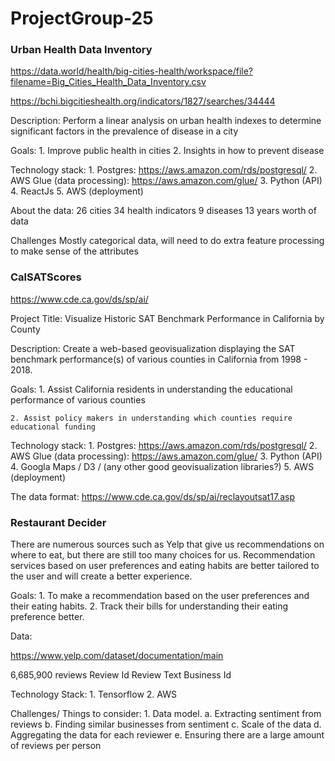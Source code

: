 # ProjectGroup-25


### Urban Health Data Inventory

https://data.world/health/big-cities-health/workspace/file?filename=Big_Cities_Health_Data_Inventory.csv

https://bchi.bigcitieshealth.org/indicators/1827/searches/34444

Description: Perform a linear analysis on urban health indexes to determine significant factors in the prevalence of disease in a city

Goals:
	1. Improve public health in cities
	2. Insights in how to prevent disease

Technology stack:
	1. Postgres: https://aws.amazon.com/rds/postgresql/
	2. AWS Glue (data processing): https://aws.amazon.com/glue/
	3. Python (API)
	4. ReactJs
	5. AWS (deployment) 

About the data:
26 cities
34 health indicators
9 diseases
13 years worth of data

Challenges
Mostly categorical data, will need to do extra feature processing to make sense of the attributes



### CalSATScores

https://www.cde.ca.gov/ds/sp/ai/

Project Title: Visualize Historic SAT Benchmark Performance in California by County

Description: Create a web-based geovisualization displaying the SAT benchmark performance(s) of various counties in California from 1998 - 2018.

Goals:
	1. Assist California residents in understanding the educational performance of various counties
	
	2. Assist policy makers in understanding which counties require educational funding

Technology stack:
	1. Postgres: https://aws.amazon.com/rds/postgresql/
	2. AWS Glue (data processing): https://aws.amazon.com/glue/
	3. Python (API)
	4.  Googla Maps / D3 / (any other good geovisualization libraries?)
	5. AWS (deployment)

The data format: https://www.cde.ca.gov/ds/sp/ai/reclayoutsat17.asp

### Restaurant Decider

There are numerous sources such as Yelp that give us recommendations on where to eat, but there are still too many choices for us. Recommendation services based on user preferences and eating habits are better tailored to the user and will create a better experience.

Goals:
	1. To make a recommendation based on the user preferences and their eating habits.
	2. Track their bills for understanding their eating preference better.

Data:

https://www.yelp.com/dataset/documentation/main

6,685,900 reviews
Review Id
Review Text
Business Id

Technology Stack:
	1. Tensorflow
	2. AWS

Challenges/ Things to consider:
	1. Data model.
		a. Extracting sentiment from reviews
		b. Finding similar businesses from sentiment
		c. Scale of the data
		d. Aggregating the data for each reviewer
		e. Ensuring there are a large amount of reviews per person

